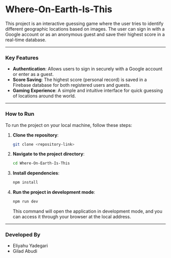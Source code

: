 # Where-On-Earth-Is-This

This project is an interactive guessing game where the user tries to identify different geographic locations based on images. The user can sign in with a Google account or as an anonymous guest and save their highest score in a real-time database.

-----

### **Key Features**

  * **Authentication**: Allows users to sign in securely with a Google account or enter as a guest.
  * **Score Saving**: The highest score (personal record) is saved in a Firebase database for both registered users and guests.
  * **Gaming Experience**: A simple and intuitive interface for quick guessing of locations around the world.

-----

### **How to Run**

To run the project on your local machine, follow these steps:

1.  **Clone the repository**:

    ```bash
    git clone <repository-link>
    ```

2.  **Navigate to the project directory**:

    ```bash
    cd Where-On-Earth-Is-This
    ```

3.  **Install dependencies**:

    ```bash
    npm install
    ```

4.  **Run the project in development mode**:

    ```bash
    npm run dev
    ```

    This command will open the application in development mode, and you can access it through your browser at the local address.

-----

### **Developed By**

  * Eliyahu Yadegari
  * Gilad Abudi
